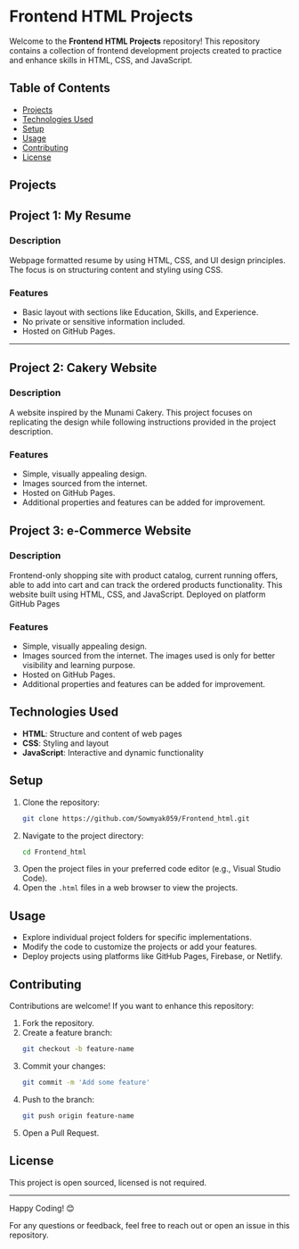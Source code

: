 # Frontend HTML Projects

Welcome to the **Frontend HTML Projects** repository! This repository contains a collection of frontend development projects created to practice and enhance skills in HTML, CSS, and JavaScript.

## Table of Contents
- [Projects](#projects)
- [Technologies Used](#technologies-used)
- [Setup](#setup)
- [Usage](#usage)
- [Contributing](#contributing)
- [License](#license)

## Projects

## Project 1: My Resume

### Description
Webpage formatted resume by using HTML, CSS, and UI design principles. The focus is on structuring content and styling using CSS.

### Features
- Basic layout with sections like Education, Skills, and Experience.
- No private or sensitive information included.
- Hosted on GitHub Pages.

---
## Project 2: Cakery Website

### Description
A website inspired by the Munami Cakery. This project focuses on replicating the design while following instructions provided in the project description.

### Features
- Simple, visually appealing design.
- Images sourced from the internet.
- Hosted on GitHub Pages.
- Additional properties and features can be added for improvement.


## Project 3: e-Commerce Website

### Description
Frontend-only shopping site with product catalog, current running offers, able to add into cart and can track the ordered products functionality.
This website built using HTML, CSS, and JavaScript. Deployed on platform GitHub Pages

### Features
- Simple, visually appealing design.
- Images sourced from the internet. The images used is only for better visibility and learning purpose.
- Hosted on GitHub Pages.
- Additional properties and features can be added for improvement.

## Technologies Used
- **HTML**: Structure and content of web pages
- **CSS**: Styling and layout
- **JavaScript**: Interactive and dynamic functionality

## Setup
1. Clone the repository:
   ```bash
   git clone https://github.com/Sowmyak059/Frontend_html.git
   ```
2. Navigate to the project directory:
   ```bash
   cd Frontend_html
   ```
3. Open the project files in your preferred code editor (e.g., Visual Studio Code).
4. Open the `.html` files in a web browser to view the projects.

## Usage
- Explore individual project folders for specific implementations.
- Modify the code to customize the projects or add your features.
- Deploy projects using platforms like GitHub Pages, Firebase, or Netlify.

## Contributing
Contributions are welcome! If you want to enhance this repository:
1. Fork the repository.
2. Create a feature branch:
   ```bash
   git checkout -b feature-name
   ```
3. Commit your changes:
   ```bash
   git commit -m 'Add some feature'
   ```
4. Push to the branch:
   ```bash
   git push origin feature-name
   ```
5. Open a Pull Request.


## License
This project is open sourced, licensed is not required.

---

Happy Coding! 😊

For any questions or feedback, feel free to reach out or open an issue in this repository.
